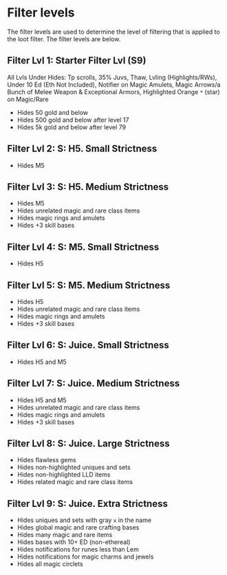 # Filter levels

The filter levels are used to determine the level of filtering that is applied to the loot filter. The filter levels are below.

## Filter Lvl 1: Starter Filter Lvl (S9)

All Lvls Under Hides: Tp scrolls, 35% Juvs, Thaw, Lvling (Highlights/RWs), Under 10 Ed (Eth Not Included), Notifier on Magic Amulets, Magic Arrows/a Bunch of Melee Weapon & Exceptional Armors, Highlighted Orange `*` (star) on Magic/Rare

-   Hides 50 gold and below
-   Hides 500 gold and below after level 17
-   Hides 5k gold and below after level 79

## Filter Lvl 2: S: H5. Small Strictness

-   Hides M5

## Filter Lvl 3: S: H5. Medium Strictness

-   Hides M5
-   Hides unrelated magic and rare class items
-   Hides magic rings and amulets
-   Hides +3 skill bases

## Filter Lvl 4: S: M5. Small Strictness

-   Hides H5

## Filter Lvl 5: S: M5. Medium Strictness

-   Hides H5
-   Hides unrelated magic and rare class items
-   Hides magic rings and amulets
-   Hides +3 skill bases

## Filter Lvl 6: S: Juice. Small Strictness

-   Hides H5 and M5

## Filter Lvl 7: S: Juice. Medium Strictness

-   Hides H5 and M5
-   Hides unrelated magic and rare class items
-   Hides magic rings and amulets
-   Hides +3 skill bases

## Filter Lvl 8: S: Juice. Large Strictness

-   Hides flawless gems
-   Hides non-highlighted uniques and sets
-   Hides non-highlighted LLD items
-   Hides related magic and rare class items

## Filter Lvl 9: S: Juice. Extra Strictness

-   Hides uniques and sets with gray `x` in the name
-   Hides global magic and rare crafting bases
-   Hides many magic and rare items
-   Hides bases with 10+ ED (non-ethereal)
-   Hides notifications for runes less than Lem
-   Hides notifications for magic charms and jewels
-   Hides all magic circlets

